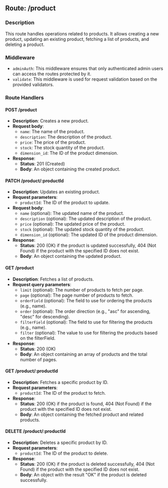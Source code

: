## Route: /product

### Description

This route handles operations related to products. It allows creating a new product, updating an existing product, fetching a list of products, and deleting a product.

### Middleware

- `adminAuth`: This middleware ensures that only authenticated admin users can access the routes protected by it.
- `validate`: This middleware is used for request validation based on the provided validators.

### Route Handlers

#### POST /product

- **Description**: Creates a new product.
- **Request body**:
  - `name`: The name of the product.
  - `description`: The description of the product.
  - `price`: The price of the product.
  - `stock`: The stock quantity of the product.
  - `dimension_id`: The ID of the product dimension.
- **Response**:
  - **Status**: 201 (Created)
  - **Body**: An object containing the created product.

#### PATCH /product/:productId

- **Description**: Updates an existing product.
- **Request parameters**:
  - `productId`: The ID of the product to update.
- **Request body**:
  - `name` (optional): The updated name of the product.
  - `description` (optional): The updated description of the product.
  - `price` (optional): The updated price of the product.
  - `stock` (optional): The updated stock quantity of the product.
  - `dimension_id` (optional): The updated ID of the product dimension.
- **Response**:
  - **Status**: 200 (OK) if the product is updated successfully, 404 (Not Found) if the product with the specified ID does not exist.
  - **Body**: An object containing the updated product.

#### GET /product

- **Description**: Fetches a list of products.
- **Request query parameters**:
  - `limit` (optional): The number of products to fetch per page.
  - `page` (optional): The page number of products to fetch.
  - `orderField` (optional): The field to use for ordering the products (e.g., name).
  - `order` (optional): The order direction (e.g., "asc" for ascending, "desc" for descending).
  - `filterField` (optional): The field to use for filtering the products (e.g., name).
  - `filter` (optional): The value to use for filtering the products based on the filterField.
- **Response**:
  - **Status**: 200 (OK)
  - **Body**: An object containing an array of products and the total number of pages.

#### GET /product/:productId

- **Description**: Fetches a specific product by ID.
- **Request parameters**:
  - `productId`: The ID of the product to fetch.
- **Response**:
  - **Status**: 200 (OK) if the product is found, 404 (Not Found) if the product with the specified ID does not exist.
  - **Body**: An object containing the fetched product and related products.

#### DELETE /product/:productId

- **Description**: Deletes a specific product by ID.
- **Request parameters**:
  - `productId`: The ID of the product to delete.
- **Response**:
  - **Status**: 200 (OK) if the product is deleted successfully, 404 (Not Found) if the product with the specified ID does not exist.
  - **Body**: An object with the result "OK" if the product is deleted successfully.